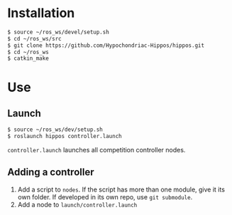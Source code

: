 # Installation

```bash
$ source ~/ros_ws/devel/setup.sh
$ cd ~/ros_ws/src
$ git clone https://github.com/Hypochondriac-Hippos/hippos.git
$ cd ~/ros_ws
$ catkin_make
```

# Use
## Launch
```bash
$ source ~/ros_ws/dev/setup.sh
$ roslaunch hippos controller.launch
```

`controller.launch` launches all competition controller nodes.

## Adding a controller
1. Add a script to `nodes`. If the script has more than one module, give it its own folder. If developed in its own repo, use `git submodule`.
2. Add a node to `launch/controller.launch`